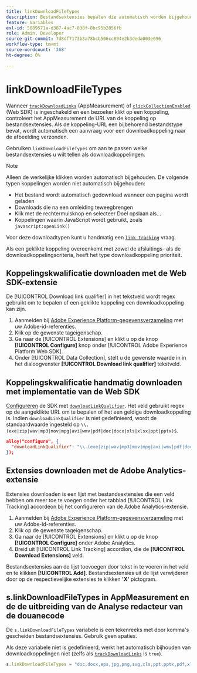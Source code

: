 ```yaml
---
title: linkDownloadFileTypes
description: Bestandsextensies bepalen die automatisch worden bijgehouden als downloadkoppelingen.
feature: Variables
exl-id: 5089571a-d387-4ac7-838f-8bc95b2856fb
role: Admin, Developer
source-git-commit: 7d8df7173b3a78bcb506cc894e2b3deda003e696
workflow-type: tm+mt
source-wordcount: '368'
ht-degree: 0%

---
```


# linkDownloadFileTypes

Wanneer [`trackDownloadLinks`](trackdownloadlinks.md) (AppMeasurement) of [`clickCollectionEnabled`](trackdownloadlinks.md) (Web SDK) is ingeschakeld en een bezoeker klikt op een koppeling, controleert het AppMeasurement de URL van de koppeling op bestandsextensies. Als de koppeling-URL een bijbehorend bestandstype bevat, wordt automatisch een aanvraag voor een downloadkoppeling naar de afbeelding verzonden.

Gebruiken `linkDownloadFileTypes` om aan te passen welke bestandsextensies u wilt tellen als downloadkoppelingen.

>[!NOTE]
>
>Alleen de werkelijke klikken worden automatisch bijgehouden. De volgende typen koppelingen worden niet automatisch bijgehouden:
>
>* Het bestand wordt automatisch gedownload wanneer een pagina wordt geladen
>* Downloads die na een omleiding teweegbrengen
>* Klik met de rechtermuisknop en selecteer Doel opslaan als...
>* Koppelingen waarin JavaScript wordt gebruikt, zoals `javascript:openLink()`
>
>Voor deze downloadtypen kunt u handmatig een [`link tracking`](../functions/tl-method.md) vraag.

Als een geklikte koppeling overeenkomt met zowel de afsluitings- als de downloadkoppelingscriteria, heeft het type downloadkoppeling prioriteit.

## Koppelingskwalificatie downloaden met de Web SDK-extensie

De [!UICONTROL Download link qualifier] in het tekstveld wordt regex gebruikt om te bepalen of een geklikte koppeling een downloadkoppeling kan zijn.

1. Aanmelden bij [Adobe Experience Platform-gegevensverzameling](https://experience.adobe.com/data-collection) met uw Adobe-id-referenties.
1. Klik op de gewenste tageigenschap.
1. Ga naar de [!UICONTROL Extensions] en klikt u op de knop **[!UICONTROL Configure]** knop onder [!UICONTROL Adobe Experience Platform Web SDK].
1. Onder [!UICONTROL Data Collection], stelt u de gewenste waarde in in het dialoogvenster **[!UICONTROL Download link qualifier]** tekstveld.

## Koppelingskwalificatie handmatig downloaden met implementatie van de Web SDK

[Configureren](https://experienceleague.adobe.com/docs/experience-platform/edge/fundamentals/configuring-the-sdk.html?lang=nl-NL) de SDK met [`downloadLinkQualifier`](https://experienceleague.adobe.com/docs/experience-platform/edge/data-collection/track-links.html?lang=nl-NL#automaticLinkTracking). Het veld gebruikt regex op de aangeklikte URL om te bepalen of het een geldige downloadkoppeling is. Indien `downloadLinkQualifier` is niet gedefinieerd, wordt de standaardwaarde ingesteld op `\\.(exe|zip|wav|mp3|mov|mpg|avi|wmv|pdf|doc|docx|xls|xlsx|ppt|pptx)$`.

```json
alloy("configure", {
  "downloadLinkQualifier": "\\.(exe|zip|wav|mp3|mov|mpg|avi|wmv|pdf|doc|docx|xls|xlsx|ppt|pptx)$"
});
```

## Extensies downloaden met de Adobe Analytics-extensie

Extensies downloaden is een lijst met bestandsextensies die een veld hebben om meer toe te voegen onder het tabblad [!UICONTROL Link Tracking] accordeon bij het configureren van de Adobe Analytics-extensie.

1. Aanmelden bij [Adobe Experience Platform-gegevensverzameling](https://experience.adobe.com/data-collection) met uw Adobe-id-referenties.
2. Klik op de gewenste tageigenschap.
3. Ga naar de [!UICONTROL Extensions] en klikt u op de knop **[!UICONTROL Configure]** onder Adobe Analytics.
4. Breid uit [!UICONTROL Link Tracking] accordion, die de **[!UICONTROL Download Extensions]** veld.

Bestandsextensies aan de lijst toevoegen door tekst in te voeren in het veld en te klikken **[!UICONTROL Add]**. Bestandsextensies uit de lijst verwijderen door op de respectievelijke extensies te klikken **&#39;X&#39;** pictogram.

## s.linkDownloadFileTypes in AppMeasurement en de de uitbreiding van de Analyse redacteur van de douanecode

De `s.linkDownloadFileTypes` variabele is een tekenreeks met door komma&#39;s gescheiden bestandsextensies. Gebruik geen spaties.

Als deze variabele niet is gedefinieerd, werkt het automatisch bijhouden van downloadkoppelingen niet (zelfs als [`trackDownloadLinks`](trackdownloadlinks.md) is `true`).

```js
s.linkDownloadFileTypes = "doc,docx,eps,jpg,png,svg,xls,ppt,pptx,pdf,xlsx,tab,csv,zip,txt,vsd,vxd,xml,js,css,rar,exe,wma,mov,avi,wmv,mp3,wav,m4v";
```
